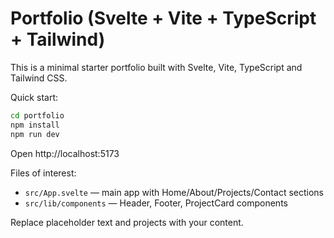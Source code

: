 # Portfolio (Svelte + Vite + TypeScript + Tailwind)

This is a minimal starter portfolio built with Svelte, Vite, TypeScript and Tailwind CSS.

Quick start:

```bash
cd portfolio
npm install
npm run dev
```

Open http://localhost:5173

Files of interest:
- `src/App.svelte` — main app with Home/About/Projects/Contact sections
- `src/lib/components` — Header, Footer, ProjectCard components

Replace placeholder text and projects with your content.
